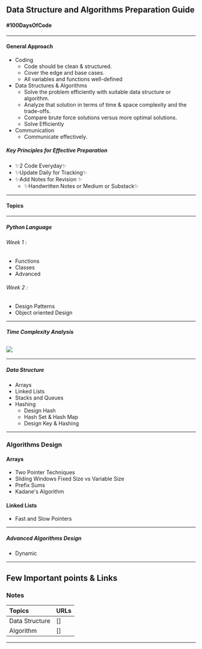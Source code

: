 ## Data Structure and Algorithms Preparation Guide

#### #100DaysOfCode
-------------------------------------------

#### General Approach 
- Coding 
    - Code should be clean & structured.
    - Cover the edge and base cases.
    - All variables and functions well-defined
- Data Structures & Algorithms 
    - Solve the problem efficiently with suitable data structure or  algorithm.
    - Analyze that solution in terms of time & space complexity and the trade-offs.
    - Compare brute force solutions versus more optimal solutions.
    - Solve Efficiently 
- Communication 
    - Communicate effectively.
    
##### Key Principles for Effective Preparation
- ✨2 Code Everyday✨
- ✨Update Daily for Tracking✨
- ✨Add Notes for Revision ✨
    -  ✨Handwritten Notes or Medium or Substack✨
---
#### Topics
---
##### Python Language
###### Week 1 :
- Functions
- Classes
- Advanced
###### Week 2 :
- Design Patterns
- Object oriented Design 
---
##### Time Complexity Analysis 
![](https://kajabi-storefronts-production.kajabi-cdn.com/kajabi-storefronts-production/products/306049/images/EDEK0CQaRFm7VyYLjZJ3_bigo.jpg)
---------
-----
##### Data Structure
- Arrays 
- Linked Lists
- Stacks and Queues
- Hashing
    - Design Hash
    - Hash Set & Hash Map
    - Design Key & Hashing

---
### Algorithms Design
#### Arrays
- Two Pointer Techniques
- Sliding Windows Fixed Size vs Variable Size
- Prefix Sums
- Kadane's Algorithm

#### Linked Lists
- Fast and Slow Pointers
---

##### Advanced Algorithms Design
- Dynamic
----------

## Few Important points & Links

### Notes

| Topics         | URLs |
| :------------- | ---- |
| Data Structure | []   |
| Algorithm      | []   |

---
